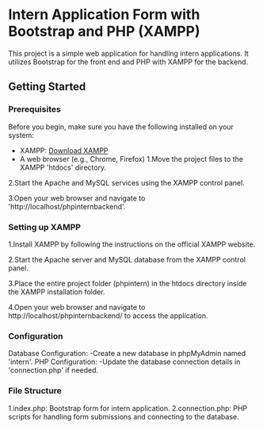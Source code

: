 # Intern Application Form with Bootstrap and PHP (XAMPP)

This project is a simple web application for handling intern applications. It utilizes Bootstrap for the front end and PHP with XAMPP for the backend.

## Getting Started

### Prerequisites

Before you begin, make sure you have the following installed on your system:

- XAMPP: [Download XAMPP](https://www.apachefriends.org/index.html)
- A web browser (e.g., Chrome, Firefox)
1.Move the project files to the XAMPP 'htdocs' directory.

2.Start the Apache and MySQL services using the XAMPP control panel.

3.Open your web browser and navigate to 'http://localhost/phpinternbackend'. 
### Setting up XAMPP
1.Install XAMPP by following the instructions on the official XAMPP website.

2.Start the Apache server and MySQL database from the XAMPP control panel.

3.Place the entire project folder (phpintern) in the htdocs directory inside the XAMPP installation folder.

4.Open your web browser and navigate to http://localhost/phpinternbackend/ to access the application.

### Configuration
Database Configuration:
-Create a new database in phpMyAdmin named 'intern'.
PHP Configuration:
-Update the database connection details in 'connection.php' if needed. 

### File Structure
1.index.php: Bootstrap form for intern application.
2.connection.php: PHP scripts for handling form submissions and connecting to the database.
